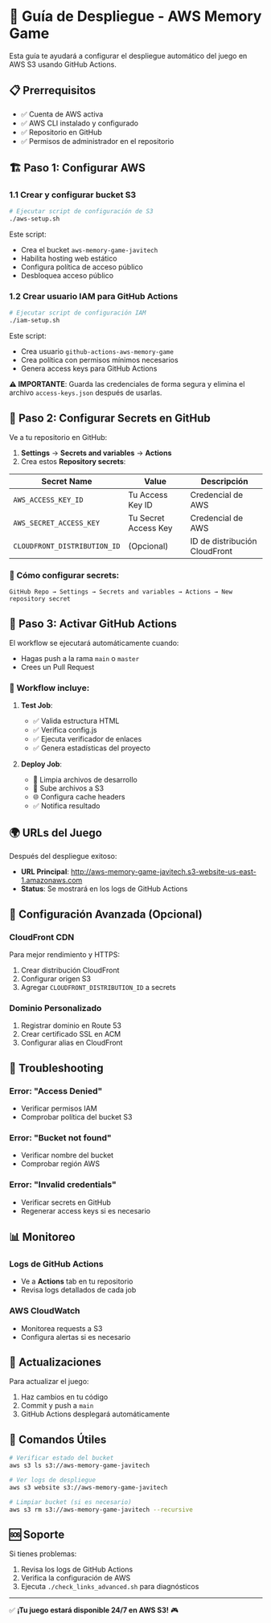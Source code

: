 # 🚀 Guía de Despliegue - AWS Memory Game

Esta guía te ayudará a configurar el despliegue automático del juego en AWS S3 usando GitHub Actions.

## 📋 Prerrequisitos

- ✅ Cuenta de AWS activa
- ✅ AWS CLI instalado y configurado
- ✅ Repositorio en GitHub
- ✅ Permisos de administrador en el repositorio

## 🏗️ Paso 1: Configurar AWS

### 1.1 Crear y configurar bucket S3

```bash
# Ejecutar script de configuración de S3
./aws-setup.sh
```

Este script:
- Crea el bucket `aws-memory-game-javitech`
- Habilita hosting web estático
- Configura política de acceso público
- Desbloquea acceso público

### 1.2 Crear usuario IAM para GitHub Actions

```bash
# Ejecutar script de configuración IAM
./iam-setup.sh
```

Este script:
- Crea usuario `github-actions-aws-memory-game`
- Crea política con permisos mínimos necesarios
- Genera access keys para GitHub Actions

**⚠️ IMPORTANTE**: Guarda las credenciales de forma segura y elimina el archivo `access-keys.json` después de usarlas.

## 🔐 Paso 2: Configurar Secrets en GitHub

Ve a tu repositorio en GitHub:

1. **Settings** → **Secrets and variables** → **Actions**
2. Crea estos **Repository secrets**:

| Secret Name | Value | Descripción |
|-------------|-------|-------------|
| `AWS_ACCESS_KEY_ID` | Tu Access Key ID | Credencial de AWS |
| `AWS_SECRET_ACCESS_KEY` | Tu Secret Access Key | Credencial de AWS |
| `CLOUDFRONT_DISTRIBUTION_ID` | (Opcional) | ID de distribución CloudFront |

### 📸 Cómo configurar secrets:

```
GitHub Repo → Settings → Secrets and variables → Actions → New repository secret
```

## 🚀 Paso 3: Activar GitHub Actions

El workflow se ejecutará automáticamente cuando:
- Hagas push a la rama `main` o `master`
- Crees un Pull Request

### 🔄 Workflow incluye:

1. **Test Job**:
   - ✅ Valida estructura HTML
   - ✅ Verifica config.js
   - ✅ Ejecuta verificador de enlaces
   - ✅ Genera estadísticas del proyecto

2. **Deploy Job**:
   - 🧹 Limpia archivos de desarrollo
   - 🚀 Sube archivos a S3
   - 🌐 Configura cache headers
   - ✅ Notifica resultado

## 🌍 URLs del Juego

Después del despliegue exitoso:

- **URL Principal**: http://aws-memory-game-javitech.s3-website-us-east-1.amazonaws.com
- **Status**: Se mostrará en los logs de GitHub Actions

## 🔧 Configuración Avanzada (Opcional)

### CloudFront CDN

Para mejor rendimiento y HTTPS:

1. Crear distribución CloudFront
2. Configurar origen S3
3. Agregar `CLOUDFRONT_DISTRIBUTION_ID` a secrets

### Dominio Personalizado

1. Registrar dominio en Route 53
2. Crear certificado SSL en ACM
3. Configurar alias en CloudFront

## 🐛 Troubleshooting

### Error: "Access Denied"
- Verificar permisos IAM
- Comprobar política del bucket S3

### Error: "Bucket not found"
- Verificar nombre del bucket
- Comprobar región AWS

### Error: "Invalid credentials"
- Verificar secrets en GitHub
- Regenerar access keys si es necesario

## 📊 Monitoreo

### Logs de GitHub Actions
- Ve a **Actions** tab en tu repositorio
- Revisa logs detallados de cada job

### AWS CloudWatch
- Monitorea requests a S3
- Configura alertas si es necesario

## 🔄 Actualizaciones

Para actualizar el juego:
1. Haz cambios en tu código
2. Commit y push a `main`
3. GitHub Actions desplegará automáticamente

## 📝 Comandos Útiles

```bash
# Verificar estado del bucket
aws s3 ls s3://aws-memory-game-javitech

# Ver logs de despliegue
aws s3 website s3://aws-memory-game-javitech

# Limpiar bucket (si es necesario)
aws s3 rm s3://aws-memory-game-javitech --recursive
```

## 🆘 Soporte

Si tienes problemas:
1. Revisa los logs de GitHub Actions
2. Verifica la configuración de AWS
3. Ejecuta `./check_links_advanced.sh` para diagnósticos

---

✅ **¡Tu juego estará disponible 24/7 en AWS S3!** 🎮
